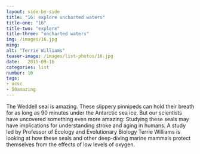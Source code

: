 ```yaml
---
layout: side-by-side
title: "16: explore uncharted waters"
title-one: "16"
title-two: "explore"
title-three: "uncharted waters"
img: /images/16.jpg
mimg: 
alt: "Terrie Williams"
teaser-image: /images/list-photos/16.jpg
date:   2015-09-16
categories: list
number: 16
tags:
- ucsc
- 50amazing
---
```

The Weddell seal is amazing. These slippery 
pinnipeds can hold their breath for as long as 90 minutes under the Antarctic sea ice. But our scientists have uncovered something even more amazing: Studying these seals may have implications for understanding stroke and aging in humans. A study led by Professor of Ecology and Evolutionary Biology Terrie Williams is looking at how these seals and other deep-diving marine mammals protect themselves from the effects of low levels of oxygen.